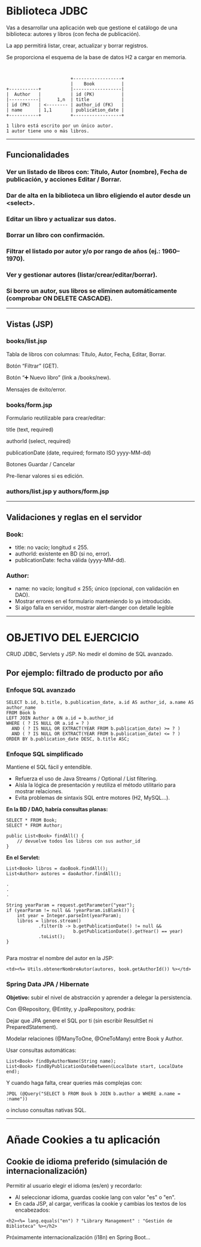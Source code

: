 # Biblioteca JDBC

Vas a desarrollar una aplicación web que gestione el catálogo de una biblioteca: autores y libros (con fecha de publicación). 

La app permitirá listar, crear, actualizar y borrar registros.

Se proporciona el esquema de la base de datos H2 a cargar en memoria.

```
                        
                        
                        +------------------+
                        |    Book          |
+-----------+           |------------------|
|  Author   |           | id (PK)          |
|-----------|      1,n  | title            |
| id (PK)   | <-------- | author_id (FK)   |
| name      | 1,1       | publication_date |
+-----------+           +------------------+

1 libro está escrito por un único autor.
1 autor tiene uno o más libros.

```
___ 

## Funcionalidades

### Ver un listado de libros con: Título, Autor (nombre), Fecha de publicación, y acciones Editar / Borrar.

### Dar de alta en la biblioteca un libro eligiendo el autor desde un &lt;select&gt;.

### Editar un libro y actualizar sus datos.

### Borrar un libro con confirmación.

### Filtrar el listado por autor y/o por rango de años (ej.: 1960–1970).

### Ver y gestionar autores (listar/crear/editar/borrar).

### Si borro un autor, sus libros se eliminen automáticamente (comprobar ON DELETE CASCADE).

___ 

## Vistas (JSP)

### books/list.jsp

Tabla de libros con columnas: Título, Autor, Fecha, Editar, Borrar.

Botón “Filtrar” (GET).

Botón “➕ Nuevo libro” (link a /books/new).

Mensajes de éxito/error.

### books/form.jsp

Formulario reutilizable para crear/editar:

title (text, required)

authorId (select, required)

publicationDate (date, required; formato ISO yyyy-MM-dd)

Botones Guardar / Cancelar

Pre-llenar valores si es edición.

### authors/list.jsp y authors/form.jsp

___

## Validaciones y reglas en el servidor

### Book:

- title: no vacío; longitud ≤ 255.
- authorId: existente en BD (si no, error).
- publicationDate: fecha válida (yyyy-MM-dd).


### Author:
- name: no vacío; longitud ≤ 255; único (opcional, con validación en DAO).
- Mostrar errores en el formulario manteniendo lo ya introducido.
- Si algo falla en servidor, mostrar alert-danger con detalle legible

___

# OBJETIVO DEL EJERCICIO
CRUD JDBC, Servlets y JSP. No medir el domino de SQL avanzado.

## Por ejemplo: filtrado de producto por año

### Enfoque SQL avanzado

```
SELECT b.id, b.title, b.publication_date, a.id AS author_id, a.name AS author_name
FROM Book b
LEFT JOIN Author a ON a.id = b.author_id
WHERE ( ? IS NULL OR a.id = ? )
  AND ( ? IS NULL OR EXTRACT(YEAR FROM b.publication_date) >= ? )
  AND ( ? IS NULL OR EXTRACT(YEAR FROM b.publication_date) <= ? )
ORDER BY b.publication_date DESC, b.title ASC;

```

### Enfoque SQL simplificado
Mantiene el SQL fácil y entendible.
- Refuerza el uso de Java Streams / Optional / List filtering.
- Aísla la lógica de presentación y reutiliza el método utilitario para mostrar relaciones.
- Evita problemas de sintaxis SQL entre motores (H2, MySQL…).

**En la BD / DAO, habría consultas planas:**

```
SELECT * FROM Book;
SELECT * FROM Author;

public List<Book> findAll() {
    // devuelve todos los libros con sus author_id
}

```

**En el Servlet:**

```
List<Book> libros = daoBook.findAll();
List<Author> autores = daoAuthor.findAll();

.
.
.

String yearParam = request.getParameter("year");
if (yearParam != null && !yearParam.isBlank()) {
    int year = Integer.parseInt(yearParam);
    libros = libros.stream()
            .filter(b -> b.getPublicationDate() != null &&
                         b.getPublicationDate().getYear() == year)
            .toList();
}


```

Para mostrar el nombre del autor en la JSP:

```
<td><%= Utils.obtenerNombreAutor(autores, book.getAuthorId()) %></td>

```

### Spring Data JPA / Hibernate

**Objetivo:** subir el nivel de abstracción y aprender a delegar la persistencia.

Con @Repository, @Entity, y JpaRepository, podrás:

Dejar que JPA genere el SQL por ti (sin escribir ResultSet ni PreparedStatement).

Modelar relaciones (@ManyToOne, @OneToMany) entre Book y Author.

Usar consultas automáticas:

```
List<Book> findByAuthorName(String name);
List<Book> findByPublicationDateBetween(LocalDate start, LocalDate end);

```

Y cuando haga falta, crear queries más complejas con:

```
JPQL (@Query("SELECT b FROM Book b JOIN b.author a WHERE a.name = :name"))
```

o incluso consultas nativas SQL.

___

# Añade Cookies a tu aplicación

## Cookie de idioma preferido (simulación de internacionalización)

Permitir al usuario elegir el idioma (es/en) y recordarlo:
- Al seleccionar idioma, guardas cookie lang con valor "es" o "en".
- En cada JSP, al cargar, verificas la cookie y cambias los textos de los encabezados:
```
<h2><%= lang.equals("en") ? "Library Management" : "Gestión de Biblioteca" %></h2>
```

Próximamente internacionalización (i18n) en Spring Boot...